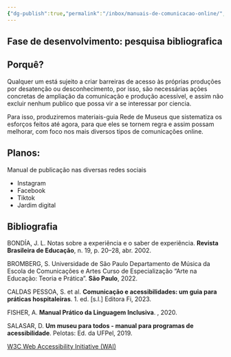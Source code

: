 ```yaml
---
{"dg-publish":true,"permalink":"/inbox/manuais-de-comunicacao-online/","tags":["acessibilidade comunicacional"],"created":"2023-08-11T15:07:41.397-03:00","updated":"2023-08-18T16:59:46.442-03:00"}
---
```


## Fase de desenvolvimento: pesquisa bibliografica
## Porquê?

Qualquer um está sujeito a criar barreiras de acesso às próprias produções por desatenção ou desconhecimento, por isso, são necessárias ações concretas de ampliação da comunicação e produção acessível, e assim não excluir nenhum publico que possa vir a se interessar por ciencia.

Para isso, produziremos materiais-guia Rede de Museus que sistematiza os esforços feitos até agora, para que eles se tornem regra e assim possam melhorar, com foco nos mais diversos tipos de comunicações online.

## Planos:
Manual de publicação nas diversas redes sociais
- Instagram
- Facebook
- Tiktok
- Jardim digital

## Bibliografia

BONDÍA, J. L. Notas sobre a experiência e o saber de experiência. **Revista Brasileira de Educação**, n. 19, p. 20–28, abr. 2002.

BROMBERG, S. Universidade de São Paulo Departamento de Música da Escola de Comunicações e Artes Curso de Especialização “Arte na Educação: Teoria e Prática”. **São Paulo**, 2022.

CALDAS PESSOA, S. et al. **Comunicação e acessibilidades: um guia para práticas hospitaleiras**. 1. ed. [s.l.] Editora Fi, 2023.

FISHER, A. **Manual Prático da Linguagem Inclusiva**. , 2020.

SALASAR, D. **Um museu para todos - manual para programas de acessibilidade**. Pelotas: Ed. da UFPel, 2019.

[W3C Web Accessibility Initiative (WAI)](https://www.w3.org/WAI/)